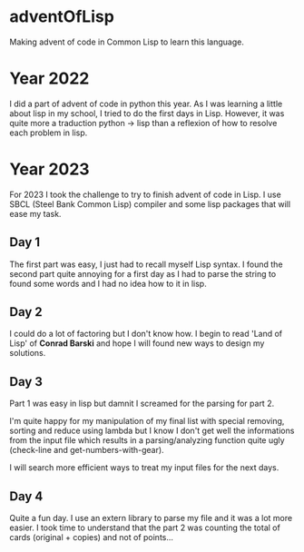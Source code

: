 # adventOfLisp
Making advent of code in Common Lisp to learn this language.

# Year 2022

I did a part of advent of code in python this year. As I was learning
a little about lisp in my school, I tried to do the first days in Lisp.
However, it was quite more a traduction python -> lisp than a reflexion
of how to resolve each problem in lisp.

# Year 2023

For 2023 I took the challenge to try to finish advent of code in Lisp.
I use SBCL (Steel Bank Common Lisp) compiler and some lisp packages that
will ease my task.

## Day 1

The first part was easy, I just had to recall myself Lisp syntax.
I found the second part quite annoying for a first day  as I had to
parse the string to found some words and I had no idea how to it in lisp.

## Day 2

I could do a lot of factoring but I don't know how.
I begin to read 'Land of Lisp' of **Conrad Barski** and hope I
will found new ways to design my solutions.

## Day 3

Part 1 was easy in lisp but damnit I screamed for the parsing
for part 2.

I'm quite happy for my manipulation of my final list with
special removing, sorting and reduce using lambda but I know
I don't get well the informations from the input file which
results in a parsing/analyzing function quite ugly 
(check-line and get-numbers-with-gear).

I will search more efficient ways to treat my input files for
the next days.

## Day 4

Quite a fun day. I use an extern library to parse my file and it
was a lot more easier.
I took time to understand that the part 2 was counting the total of
cards (original + copies) and not of points...
